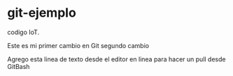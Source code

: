 # git-ejemplo
codigo IoT.

Este es mi primer cambio en Git
segundo cambio

Agrego esta linea de texto desde el editor en linea para hacer un pull desde GitBash
